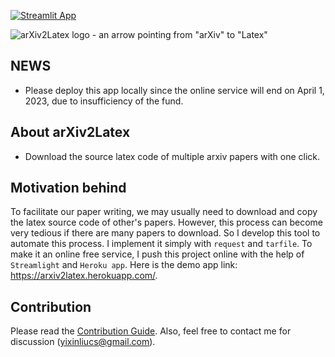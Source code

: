 [![Streamlit App](https://static.streamlit.io/badges/streamlit_badge_black_white.svg)](https://arxiv2latex.herokuapp.com/)

![arXiv2Latex logo - an arrow pointing from "arXiv" to "Latex"](/framework.png)

## NEWS

- Please deploy this app locally since the online service will end on April 1, 2023, due to insufficiency of the fund. 

## About arXiv2Latex 

- Download the source latex code of multiple arxiv papers with one click. 

## Motivation behind

To facilitate our paper writing, we may usually need to download and copy the latex source code of other's papers. However, this process can become very tedious if there are many papers to download. So I develop this tool to automate this process. I implement it simply with `request` and `tarfile`. To make it an online free service, I push this project online with the help of `Streamlight` and `Heroku app`. Here is the demo app link: https://arxiv2latex.herokuapp.com/.

## Contribution

Please read the [Contribution Guide](CONTRIBUTION.md). Also, feel free to contact me for discussion (yixinliucs@gmail.com). 
